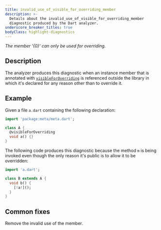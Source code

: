 ```yaml
---
title: invalid_use_of_visible_for_overriding_member
description: >-
  Details about the invalid_use_of_visible_for_overriding_member
  diagnostic produced by the Dart analyzer.
underscore_breaker_titles: true
bodyClass: highlight-diagnostics
---
```


_The member '{0}' can only be used for overriding._

## Description

The analyzer produces this diagnostic when an instance member that is
annotated with [`visibleForOverriding`][meta-visibleForOverriding] is
referenced outside the library in which it's declared for any reason other
than to override it.

## Example

Given a file `a.dart` containing the following declaration:

```dart
import 'package:meta/meta.dart';

class A {
  @visibleForOverriding
  void a() {}
}
```

The following code produces this diagnostic because the method `m` is being
invoked even though the only reason it's public is to allow it to be
overridden:

```dart
import 'a.dart';

class B extends A {
  void b() {
    [!a!]();
  }
}
```

## Common fixes

Remove the invalid use of the member.

[meta-visibleForOverriding]: https://pub.dev/documentation/meta/latest/meta/visibleForOverriding-constant.html
